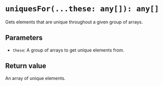 # `uniquesFor(...these: any[]): any[]`

Gets elements that are unique throughout a given group of arrays.

## Parameters

* `these`: A group of arrays to get unique elements from.

## Return value

An array of unique elements.
